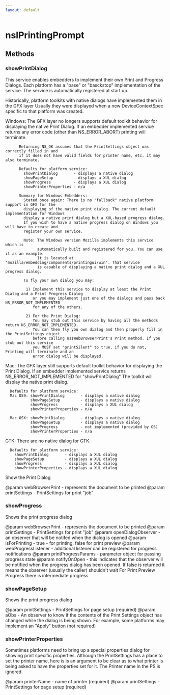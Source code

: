 ```yaml
---
layout: default
---
```


# nsIPrintingPrompt #

## Methods ##

### showPrintDialog ###

 This service enables embedders to implement their own Print and Progress Dialogs.
 Each platform has a "base" or "basckstop" implementation of the service. The 
 service is automatically registered at start up.

 Historically, platform toolkits with native dialogs have implemented them in the GFX layer
 Usually they were displayed when a new DeviceContextSpec specific to that platform
 was created.

 Windows: The GFX layer no longers supports default toolkit behavior for displaying the 
          native Print Dialog.
          If an embedder implemented service returns any error code (other than NS_ERROR_ABORT)
          printing will terminate.

          Returning NS_OK assumes that the PrintSettings object was correctly filled in and
          if it does not have valid fields for printer name, etc. it may also terminate.

          Defaults for platform service:           
            showPrintDialog       - displays a native dialog
            showPageSetup         - displays a XUL dialog
            showProgress          - displays a XUL dialog
            showPrinterProperties - n/a

          Summary for Windows Embedders:
            Stated once again: There is no "fallback" native platform support in GFX for the
            displaying of the native print dialog. The current default implementation for Windows
            display a native print dialog but a XUL-based progress dialog.
            If you wish to have a native progress dialog on Windows you will have to create and 
            register your own service.
 
            Note: The Windows version Mozilla implements this service which is 
                  automatically built and registered for you. You can use it as an example.
                  It is located at "mozilla/embedding/components/printingui/win". That service
                  is capable of displaying a native print dialog and a XUL progress dialog.

            To fly your own dialog you may:

             1) Implement this service to display at least the Print Dialog and a Print Progress Dialog
                or you may implement just one of the dialogs and pass back NS_ERROR_NOT_IMPLEMENTED
                for any of the others.

             2) For the Print Dialog:
                You may stub out this service by having all the methods return NS_ERROR_NOT_IMPLEMENTED.
                You can then fly you own dialog and then properly fill in the PrintSettings object
                before calling nsIWebBrowserPrint's Print method. If you stub out this service  
                you MUST set "printSilent" to true, if you do not, Printing will terminate and an 
                error dialog will be displayed.

 Mac: The GFX layer still supports default toolkit behavior for displaying the Print Dialog.
      If an embedder implemented service returns NS_ERROR_NOT_IMPLEMENTED for "showPrintDialog"
      The toolkit will display the native print dialog.

      Defaults for platform service:           
      Mac OS9: showPrintDialog       - displays a native dialog
               showPageSetup         - displays a native dialog
               showProgress          - displays a XUL dialog
               showPrinterProperties - n/a
               
      Mac OSX: showPrintDialog       - displays a native dialog
               showPageSetup         - displays a native dialog
               showProgress          - not implemented (provided by OS)
               showPrinterProperties - n/a
               
 GTK: There are no native dialog for GTK.

      Defaults for platform service:           
        showPrintDialog       - displays a XUL dialog
        showPageSetup         - displays a XUL dialog
        showProgress          - displays a XUL dialog
        showPrinterProperties - displays a XUL dialog



 Show the Print Dialog 

 @param webBrowserPrint - represents the document to be printed
 @param printSettings - PrintSettings for print "job"



### showProgress ###

 Shows the print progress dialog

 @param webBrowserPrint - represents the document to be printed
 @param printSettings - PrintSettings for print "job"
 @param openDialogObserver - an observer that will be notifed when the dialog is opened
 @param isForPrinting - true - for printing, false for print preview
 @param webProgressListener - additional listener can be registered for progress notifications
 @param printProgressParams - parameter object for passing progress state
 @param notifyOnOpen - this indicates that the observer will be notified when the progress
                       dialog has been opened. If false is returned it means the observer
                       (usually the caller) shouldn't wait
                       For Print Preview Progress there is intermediate progress


### showPageSetup ###

 Shows the print progress dialog

 @param printSettings - PrintSettings for page setup (required)
 @param aObs - An observer to know if the contents of the Print Settings 
               object has changed while the dialog is being shown. 
               For example, some platforms may implement an "Apply" button (not required)


### showPrinterProperties ###

 Sometimes platforms need to bring up a special properties dialog for showing
 print specific properties. Although the PrintSettings has a place to set the 
 printer name, here is is an argument to be clear as to what printer is being
 asked to have the properties set for it. The Printer name in the PS is ignored.

 @param printerName - name of printer (required)
 @param printSettings - PrintSettings for page setup (required)


